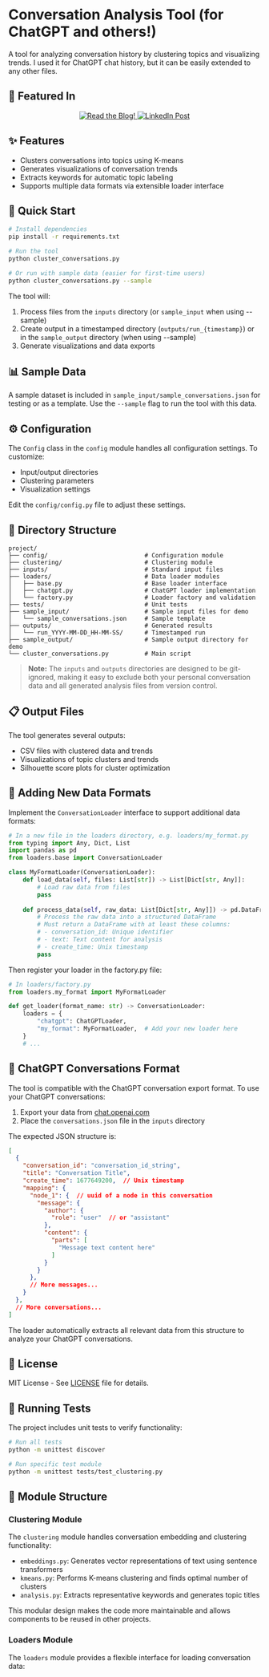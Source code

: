 # Conversation Analysis Tool (for ChatGPT and others!)

A tool for analyzing conversation history by clustering topics and visualizing trends. I used it for ChatGPT chat history, but it can be easily extended to any other files. 

## 📝 Featured In

<div align="center">
  <a href="https://muddlemap.substack.com/p/what-i-learned-from-analyzing-2-years" target="_blank">
    <img src="https://img.shields.io/badge/Blog-Read%20the%20Detailed%20Tutorial-blue?style=for-the-badge" alt="Read the Blog!" />
  </a>
  
  <a href="https://www.linkedin.com/posts/manojkurien1_what-i-learned-from-analyzing-2-years-of-activity-7313825166885568512-ac85?utm_source=share&utm_medium=member_desktop&rcm=ACoAABtF5ukBcRFWTr7DSFDFQ8nfIva8QIdeB4o" target="_blank">
    <img src="https://img.shields.io/badge/LinkedIn-See%20%20Highlights-0077B5?style=for-the-badge&logo=linkedin" alt="LinkedIn Post" />
  </a>
</div>

## ✨ Features

- Clusters conversations into topics using K-means
- Generates visualizations of conversation trends
- Extracts keywords for automatic topic labeling
- Supports multiple data formats via extensible loader interface

## 🚀 Quick Start

```bash
# Install dependencies
pip install -r requirements.txt

# Run the tool
python cluster_conversations.py

# Or run with sample data (easier for first-time users)
python cluster_conversations.py --sample
```

The tool will:
1. Process files from the `inputs` directory (or `sample_input` when using --sample)
2. Create output in a timestamped directory (`outputs/run_{timestamp}`) or in the `sample_output` directory (when using --sample)
3. Generate visualizations and data exports

## 📊 Sample Data

A sample dataset is included in `sample_input/sample_conversations.json` for testing or as a template. Use the `--sample` flag to run the tool with this data.

## ⚙️ Configuration

The `Config` class in the `config` module handles all configuration settings. To customize:

- Input/output directories
- Clustering parameters
- Visualization settings

Edit the `config/config.py` file to adjust these settings.

## 📁 Directory Structure

```
project/
├── config/                           # Configuration module
├── clustering/                       # Clustering module
├── inputs/                           # Standard input files
├── loaders/                          # Data loader modules
│   ├── base.py                       # Base loader interface
│   ├── chatgpt.py                    # ChatGPT loader implementation
│   └── factory.py                    # Loader factory and validation
├── tests/                            # Unit tests
├── sample_input/                     # Sample input files for demo
│   └── sample_conversations.json     # Sample template
├── outputs/                          # Generated results
│   └── run_YYYY-MM-DD_HH-MM-SS/      # Timestamped run
├── sample_output/                    # Sample output directory for demo
└── cluster_conversations.py          # Main script
```

> **Note:** The `inputs` and `outputs` directories are designed to be git-ignored, making it easy to exclude both your personal conversation data and all generated analysis files from version control.

## 📋 Output Files

The tool generates several outputs:
- CSV files with clustered data and trends
- Visualizations of topic clusters and trends
- Silhouette score plots for cluster optimization

## 🔌 Adding New Data Formats

Implement the `ConversationLoader` interface to support additional data formats:

```python
# In a new file in the loaders directory, e.g. loaders/my_format.py
from typing import Any, Dict, List
import pandas as pd
from loaders.base import ConversationLoader

class MyFormatLoader(ConversationLoader):
    def load_data(self, files: List[str]) -> List[Dict[str, Any]]:
        # Load raw data from files
        pass
        
    def process_data(self, raw_data: List[Dict[str, Any]]) -> pd.DataFrame:
        # Process the raw data into a structured DataFrame
        # Must return a DataFrame with at least these columns:
        # - conversation_id: Unique identifier
        # - text: Text content for analysis
        # - create_time: Unix timestamp
        pass
```

Then register your loader in the factory.py file:

```python
# In loaders/factory.py
from loaders.my_format import MyFormatLoader

def get_loader(format_name: str) -> ConversationLoader:
    loaders = {
        "chatgpt": ChatGPTLoader,
        "my_format": MyFormatLoader,  # Add your new loader here
    }
    # ...
```

## 🤖 ChatGPT Conversations Format

The tool is compatible with the ChatGPT conversation export format. To use your ChatGPT conversations:

1. Export your data from [chat.openai.com](https://chat.openai.com/)
2. Place the `conversations.json` file in the `inputs` directory

The expected JSON structure is:
```json
[
  {
    "conversation_id": "conversation_id_string",
    "title": "Conversation Title",
    "create_time": 1677649200,  // Unix timestamp
    "mapping": {
      "node_1": {  // uuid of a node in this conversation
        "message": {
          "author": {
            "role": "user"  // or "assistant"
          },
          "content": {
            "parts": [
              "Message text content here"
            ]
          }
        }
      },
      // More messages...
    }
  },
  // More conversations...
]
```

The loader automatically extracts all relevant data from this structure to analyze your ChatGPT conversations.

## 📄 License

MIT License - See [LICENSE](LICENSE) file for details.

## 🧪 Running Tests

The project includes unit tests to verify functionality:

```bash
# Run all tests
python -m unittest discover

# Run specific test module
python -m unittest tests/test_clustering.py
```

## 🧩 Module Structure

### Clustering Module

The `clustering` module handles conversation embedding and clustering functionality:

- `embeddings.py`: Generates vector representations of text using sentence transformers
- `kmeans.py`: Performs K-means clustering and finds optimal number of clusters
- `analysis.py`: Extracts representative keywords and generates topic titles

This modular design makes the code more maintainable and allows components to be reused in other projects.

### Loaders Module

The `loaders` module provides a flexible interface for loading conversation data:
